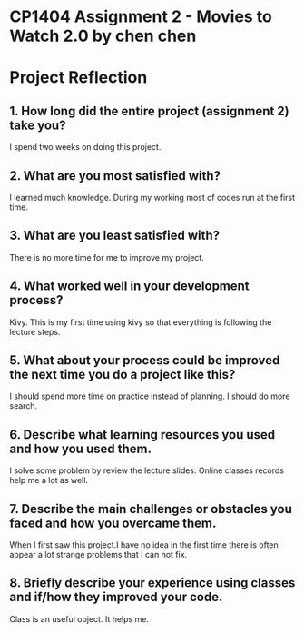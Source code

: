 # CP1404 Assignment 2 - Movies to Watch 2.0 by chen chen

# Project Reflection

## 1. How long did the entire project (assignment 2) take you?
I spend two weeks on doing this project.

## 2. What are you most satisfied with?
I learned much knowledge. During my working most of codes run at the first time.

## 3. What are you least satisfied with?
There is no more time for me to improve my project. 
## 4. What worked well in your development process?
Kivy. This is my first time using kivy so that everything is following the lecture steps.  
## 5. What about your process could be improved the next time you do a project like this?
I should spend more time on practice instead of planning.  I should do more search. 

## 6. Describe what learning resources you used and how you used them.
I solve some problem by review the lecture slides. Online classes records help me a lot as well. 

## 7. Describe the main challenges or obstacles you faced and how you overcame them.
When I first saw this project.I have no idea in the first time there is often appear a lot strange problems that I can not fix. 

## 8. Briefly describe your experience using classes and if/how they improved your code.
Class is an useful object. It helps me. 
